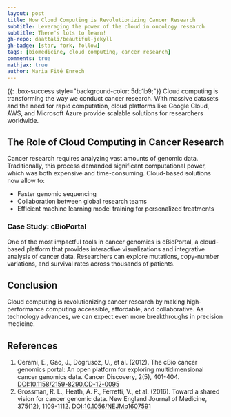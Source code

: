 ```yaml
---
layout: post
title: How Cloud Computing is Revolutionizing Cancer Research
subtitle: Leveraging the power of the cloud in oncology research
subtitle: There's lots to learn!
gh-repo: daattali/beautiful-jekyll
gh-badge: [star, fork, follow]
tags: [biomedicine, cloud computing, cancer research]
comments: true
mathjax: true
author: Maria Fité Enrech
---
```



{{: .box-success style="background-color: 5dc1b9;"}}
Cloud computing is transforming the way we conduct cancer research. With massive datasets and the need for rapid computation, cloud platforms like Google Cloud, AWS, and Microsoft Azure provide scalable solutions for researchers worldwide.


## The Role of Cloud Computing in Cancer Research
Cancer research requires analyzing vast amounts of genomic data. Traditionally, this process demanded significant computational power, which was both expensive and time-consuming. Cloud-based solutions now allow to:
- Faster genomic sequencing
- Collaboration between global research teams
- Efficient machine learning model training for personalized treatments

### Case Study: cBioPortal
One of the most impactful tools in cancer genomics is cBioPortal, a cloud-based platform that provides interactive visualizations and integrative analysis of cancer data. Researchers can explore mutations, copy-number variations, and survival rates across thousands of patients.


## Conclusion
Cloud computing is revolutionizing cancer research by making high-performance computing accessible, affordable, and collaborative. As technology advances, we can expect even more breakthroughs in precision medicine.


## References
1. Cerami, E., Gao, J., Dogrusoz, U., et al. (2012). The cBio cancer genomics portal: An open platform for exploring multidimensional cancer genomics data. Cancer Discovery, 2(5), 401-404. [DOI:10.1158/2159-8290.CD-12-0095](https://pubmed.ncbi.nlm.nih.gov/22588877/)
2. Grossman, R. L., Heath, A. P., Ferretti, V., et al. (2016). Toward a shared vision for cancer genomic data. New England Journal of Medicine, 375(12), 1109-1112. [DOI:10.1056/NEJMp1607591](https://pubmed.ncbi.nlm.nih.gov/27653561/)
